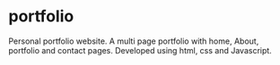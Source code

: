 # portfolio
Personal portfolio website.
A multi page portfolio with home, About, portfolio and contact pages.
Developed using html, css and Javascript.
